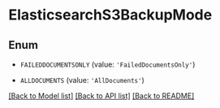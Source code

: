 # ElasticsearchS3BackupMode


## Enum

* `FAILEDDOCUMENTSONLY` (value: `'FailedDocumentsOnly'`)

* `ALLDOCUMENTS` (value: `'AllDocuments'`)

[[Back to Model list]](../README.md#documentation-for-models) [[Back to API list]](../README.md#documentation-for-api-endpoints) [[Back to README]](../README.md)


